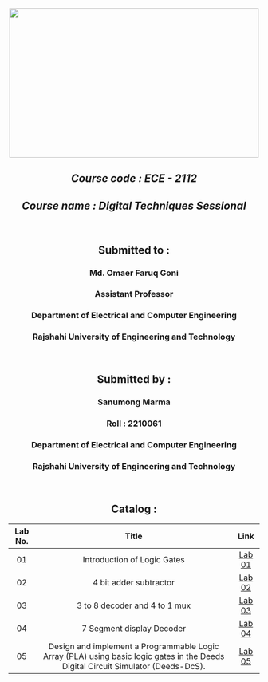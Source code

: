 <div align="center">
  
 <img src="https://www.newagebd.com/files/records/news/202308/210712_166.jpg" width="500" height="300">
  
</div>
<div align="center">
  
## *Course code :  ECE - 2112*
## *Course name : Digital Techniques Sessional*

<br>

## Submitted to : 
### Md. Omaer Faruq Goni
### Assistant Professor
### Department of Electrical and Computer Engineering
### Rajshahi University of Engineering and Technology

<br>

## Submitted by :

### Sanumong Marma
### Roll : 2210061
### Department of Electrical and Computer Engineering
### Rajshahi University of Engineering and Technology

<br>

## Catalog :

| Lab No. | Title | Link |
| :---: | :---: | :---: |
| 01 | Introduction of Logic Gates  | [Lab 01](https://github.com/Sanumong-void/ECE-2112_2210061/tree/main/LAB%2001)
| 02 |  4 bit adder subtractor | [Lab 02](https://github.com/Sanumong-void/ECE-2112_2210061/tree/main/Lab%202)
| 03 | 3 to 8 decoder and 4 to 1 mux  | [Lab 03](https://github.com/Sanumong-void/ECE-2112_2210061/tree/main/Lab%2003)
| 04 | 7 Segment display Decoder  | [Lab 04](https://github.com/Sanumong-void/ECE-2112_2210061/tree/main/Lab%2004)
| 05 | Design and implement a Programmable Logic Array (PLA) using basic logic gates in the Deeds Digital Circuit Simulator (Deeds-DcS).   | [Lab 05]()
